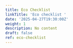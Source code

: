 ```yaml
---
title: Eco Checklist
linkTitle: 'Eco checklist '
date: '2025-04-27T19:30:00Z'
weight: 1
description: No content
draft: false
ref: eco-checklist
---
```


